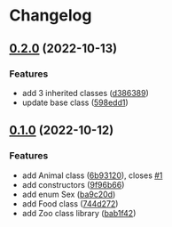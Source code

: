 # Changelog

## [0.2.0](https://github.com/cave-bjornson/Net22-OOP-Inheritance/compare/v0.1.0...v0.2.0) (2022-10-13)


### Features

* add 3 inherited classes ([d386389](https://github.com/cave-bjornson/Net22-OOP-Inheritance/commit/d386389631315d76810265446337377f4bb6fa39))
* update base class ([598edd1](https://github.com/cave-bjornson/Net22-OOP-Inheritance/commit/598edd1d661cfe9c510e568aa0bf229bbb33b236))

## [0.1.0](https://github.com/cave-bjornson/Net22-OOP-Inheritance/compare/v0.0.0...v0.1.0) (2022-10-12)


### Features

* add Animal class ([6b93120](https://github.com/cave-bjornson/Net22-OOP-Inheritance/commit/6b93120102e3a0607b3d9162b293db2040a3dc55)), closes [#1](https://github.com/cave-bjornson/Net22-OOP-Inheritance/issues/1)
* add constructors ([9f96b66](https://github.com/cave-bjornson/Net22-OOP-Inheritance/commit/9f96b66a8062487b31c431e062f0b9a30af4c9ce))
* add enum Sex ([ba9c20d](https://github.com/cave-bjornson/Net22-OOP-Inheritance/commit/ba9c20dc295ab6fbefe64b91ae243ac57f342923))
* add Food class ([744d272](https://github.com/cave-bjornson/Net22-OOP-Inheritance/commit/744d27262fe04d42d55b5a5a06bc2b18ae828dc6))
* add Zoo class library ([bab1f42](https://github.com/cave-bjornson/Net22-OOP-Inheritance/commit/bab1f4298707743664e3022850d440c673a54c16))
